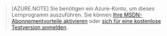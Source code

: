 ﻿
> [AZURE.NOTE]
> Sie benötigen ein Azure-Konto, um dieses Lernprogramm auszuführen. Sie können <a href="/de-de/pricing/member-offers/msdn-benefits-details/" target="_blank">Ihre MSDN-Abonnementvorteile aktivieren</a> oder <a href="/de-de/pricing/free-trial/" target="_blank">sich für eine kostenlose Testversion anmelden</a>.

<!--HONumber=45--> 
